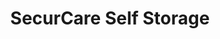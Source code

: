 ---
title: "SecurCare Self Storage"
url: /tulsa/securcare-self-storage-east-51st-street-south/
shop: storage rental
---